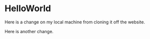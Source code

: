 # HelloWorld
Here is a change on my local machine from cloning it off the website.

Here is another change.
